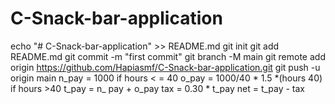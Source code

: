 # C-Snack-bar-application
echo "# C-Snack-bar-application" >> README.md
git init
git add README.md
git commit -m "first commit"
git branch -M main
git remote add origin https://github.com/Hapiasmf/C-Snack-bar-application.git
git push -u origin main
n_pay = 1000 if hours < = 40
o_pay = 1000/40 * 1.5 *(hours 40) if hours >40
t_pay = n_ pay + o_pay
tax = 0.30 * t_pay
net = t_pay - tax 
